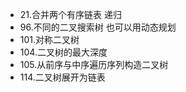- 21.合并两个有序链表 递归
- 96.不同的二叉搜索树 也可以用动态规划
- 101.对称二叉树
- 104.二叉树的最大深度
- 105.从前序与中序遍历序列构造二叉树
- 114.二叉树展开为链表